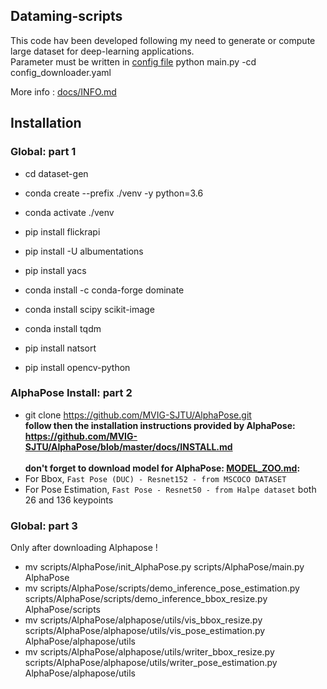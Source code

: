 ## Dataming-scripts

This code hav been developed following my need to generate or compute large dataset for deep-learning applications.\
Parameter must be written in [config file](configs/INSTALL.md)
python main.py -cd config_downloader.yaml 

More info : [docs/INFO.md](docs/INFO.md)

## Installation
### Global: part 1
* cd dataset-gen
* conda create --prefix ./venv -y python=3.6
* conda activate ./venv

* pip install flickrapi
* pip install -U albumentations
* pip install yacs
* conda install -c conda-forge dominate
* conda install scipy scikit-image
* conda install tqdm
* pip install natsort
* pip install opencv-python

### AlphaPose Install: part 2
* git clone https://github.com/MVIG-SJTU/AlphaPose.git \
**follow then the installation instructions provided by AlphaPose: https://github.com/MVIG-SJTU/AlphaPose/blob/master/docs/INSTALL.md** \
\
**don't forget to download model for AlphaPose: [MODEL_ZOO.md](https://github.com/MVIG-SJTU/AlphaPose/blob/master/docs/MODEL_ZOO.md):**
* For Bbox, `Fast Pose (DUC) - Resnet152 - from MSCOCO DATASET`
* For Pose Estimation, `Fast Pose - Resnet50 - from Halpe dataset` both 26 and 136 keypoints

### Global: part 3
Only after downloading Alphapose !
* mv scripts/AlphaPose/init_AlphaPose.py scripts/AlphaPose/main.py AlphaPose
* mv scripts/AlphaPose/scripts/demo_inference_pose_estimation.py scripts/AlphaPose/scripts/demo_inference_bbox_resize.py AlphaPose/scripts
* mv scripts/AlphaPose/alphapose/utils/vis_bbox_resize.py scripts/AlphaPose/alphapose/utils/vis_pose_estimation.py AlphaPose/alphapose/utils
* mv scripts/AlphaPose/alphapose/utils/writer_bbox_resize.py scripts/AlphaPose/alphapose/utils/writer_pose_estimation.py AlphaPose/alphapose/utils
